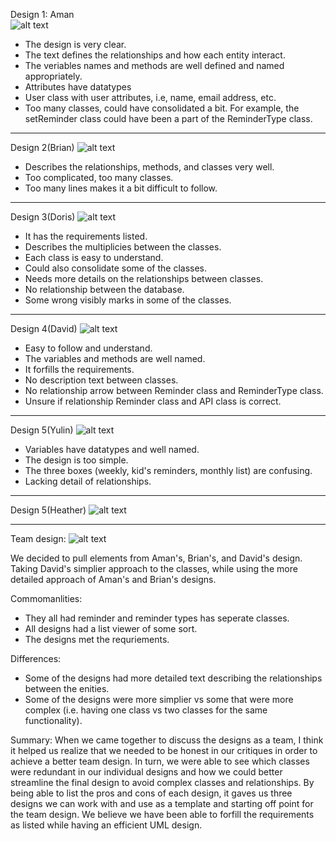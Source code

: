 <!-- <br><img src = "design1.jpg"><br> -->

Design 1: Aman<br>
![alt text](design1.png)

- The design is very clear.
- The text defines the relationships and how each entity interact.
- The veriables names and methods are well defined and named appropriately.
- Attributes have datatypes
- User class with user attributes, i.e, name, email address, etc.
- Too many classes, could have consolidated a bit. For example, the setReminder class could have
  been a part of the ReminderType class.

---

Design 2(Brian)
![alt text](design2.png)

- Describes the relationships, methods, and classes very well.
- Too complicated, too many classes.
- Too many lines makes it a bit difficult to follow.

---

Design 3(Doris)
![alt text](design3.png)

- It has the requirements listed.
- Describes the multiplicies between the classes.
- Each class is easy to understand.
- Could also consolidate some of the classes.
- Needs more details on the relationships between classes.
- No relationship between the database.
- Some wrong visibly marks in some of the classes.

---

Design 4(David)
![alt text](design4.png)

- Easy to follow and understand.
- The variables and methods are well named.
- It forfills the requirements.
- No description text between classes.
- No relationship arrow between Reminder class and ReminderType class.
- Unsure if relationship Reminder class and API class is correct.

---

Design 5(Yulin)
![alt text](design5.png)

- Variables have datatypes and well named.
- The design is too simple.
- The three boxes (weekly, kid's reminders, monthly list) are confusing.
- Lacking detail of relationships.

---

Design 5(Heather)
![alt text](design6.png)

---

Team design:
![alt text](design.png)

We decided to pull elements from Aman's, Brian's, and David's design. Taking David's simplier approach to the classes,
while using the more detailed approach of Aman's and Brian's designs.

Commomanlities:

- They all had reminder and reminder types has seperate classes.
- All designs had a list viewer of some sort.
- The designs met the requriements.

Differences:

- Some of the designs had more detailed text describing the relationships between the enities.
- Some of the designs were more simplier vs some that were more complex (i.e. having one class vs two classes for the
  same functionality).

Summary:
When we came together to discuss the designs as a team, I think it helped us realize that we needed to be honest in
our critiques in order to achieve a better team design. In turn, we were able to see which classes were redundant in our
individual designs and how we could better streamline the final design to avoid complex classes and relationships. By being
able to list the pros and cons of each design, it gaves us three designs we can work with and use as a template and starting
off point for the team design. We believe we have been able to forfill the requirements as listed while having an
efficient UML design.
